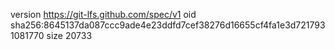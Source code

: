 version https://git-lfs.github.com/spec/v1
oid sha256:8645137da087ccc9ade4e23ddfd7cef38276d16655cf4fa1e3d7217931081770
size 20733

